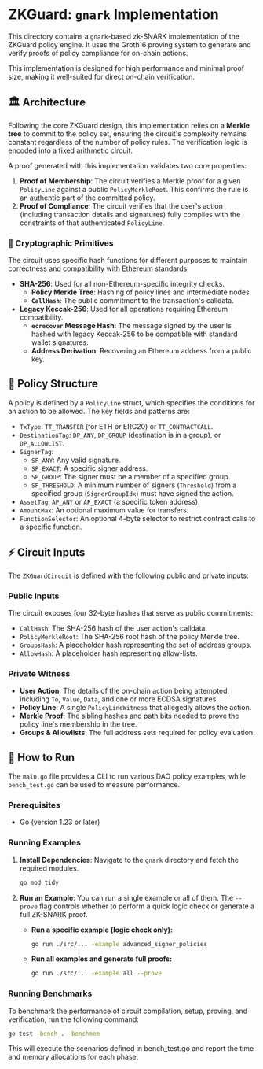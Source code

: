 # ZKGuard: `gnark` Implementation

This directory contains a `gnark`-based zk-SNARK implementation of the ZKGuard policy engine. It uses the Groth16 proving system to generate and verify proofs of policy compliance for on-chain actions.

This implementation is designed for high performance and minimal proof size, making it well-suited for direct on-chain verification.

## 🏛️ Architecture

Following the core ZKGuard design, this implementation relies on a **Merkle tree** to commit to the policy set, ensuring the circuit's complexity remains constant regardless of the number of policy rules. The verification logic is encoded into a fixed arithmetic circuit.

A proof generated with this implementation validates two core properties:
1.  **Proof of Membership**: The circuit verifies a Merkle proof for a given `PolicyLine` against a public `PolicyMerkleRoot`. This confirms the rule is an authentic part of the committed policy.
2.  **Proof of Compliance**: The circuit verifies that the user's action (including transaction details and signatures) fully complies with the constraints of that authenticated `PolicyLine`.

### 🔐 Cryptographic Primitives

The circuit uses specific hash functions for different purposes to maintain correctness and compatibility with Ethereum standards.

* **SHA-256**: Used for all non-Ethereum-specific integrity checks.
    * **Policy Merkle Tree**: Hashing of policy lines and intermediate nodes.
    * **`CallHash`**: The public commitment to the transaction's calldata.
* **Legacy Keccak-256**: Used for all operations requiring Ethereum compatibility.
    * **`ecrecover` Message Hash**: The message signed by the user is hashed with legacy Keccak-256 to be compatible with standard wallet signatures.
    * **Address Derivation**: Recovering an Ethereum address from a public key.

## 📜 Policy Structure

A policy is defined by a `PolicyLine` struct, which specifies the conditions for an action to be allowed. The key fields and patterns are:

* `TxType`: `TT_TRANSFER` (for ETH or ERC20) or `TT_CONTRACTCALL`.
* `DestinationTag`: `DP_ANY`, `DP_GROUP` (destination is in a group), or `DP_ALLOWLIST`.
* `SignerTag`:
    * `SP_ANY`: Any valid signature.
    * `SP_EXACT`: A specific signer address.
    * `SP_GROUP`: The signer must be a member of a specified group.
    * `SP_THRESHOLD`: A minimum number of signers (`Threshold`) from a specified group (`SignerGroupIdx`) must have signed the action.
* `AssetTag`: `AP_ANY` or `AP_EXACT` (a specific token address).
* `AmountMax`: An optional maximum value for transfers.
* `FunctionSelector`: An optional 4-byte selector to restrict contract calls to a specific function.

## ⚡ Circuit Inputs

The `ZKGuardCircuit` is defined with the following public and private inputs:

### Public Inputs
The circuit exposes four 32-byte hashes that serve as public commitments:
* `CallHash`: The SHA-256 hash of the user action's calldata.
* `PolicyMerkleRoot`: The SHA-256 root hash of the policy Merkle tree.
* `GroupsHash`: A placeholder hash representing the set of address groups.
* `AllowHash`: A placeholder hash representing allow-lists.

### Private Witness
* **User Action**: The details of the on-chain action being attempted, including `To`, `Value`, `Data`, and one or more ECDSA signatures.
* **Policy Line**: A single `PolicyLineWitness` that allegedly allows the action.
* **Merkle Proof**: The sibling hashes and path bits needed to prove the policy line's membership in the tree.
* **Groups & Allowlists**: The full address sets required for policy evaluation.

## 🚀 How to Run

The `main.go` file provides a CLI to run various DAO policy examples, while `bench_test.go` can be used to measure performance.

### Prerequisites
* Go (version 1.23 or later)

### Running Examples
1.  **Install Dependencies**: Navigate to the `gnark` directory and fetch the required modules.
    ```bash
    go mod tidy
    ```
2.  **Run an Example**: You can run a single example or all of them. The `--prove` flag controls whether to perform a quick logic check or generate a full ZK-SNARK proof.

    * **Run a specific example (logic check only):**
        ```bash
        go run ./src/... -example advanced_signer_policies
        ```
    * **Run all examples and generate full proofs:**
        ```bash
        go run ./src/... -example all --prove
        ```

### Running Benchmarks
To benchmark the performance of circuit compilation, setup, proving, and verification, run the following command:
```bash
go test -bench . -benchmem
```

This will execute the scenarios defined in bench_test.go and report the time and memory allocations for each phase.

